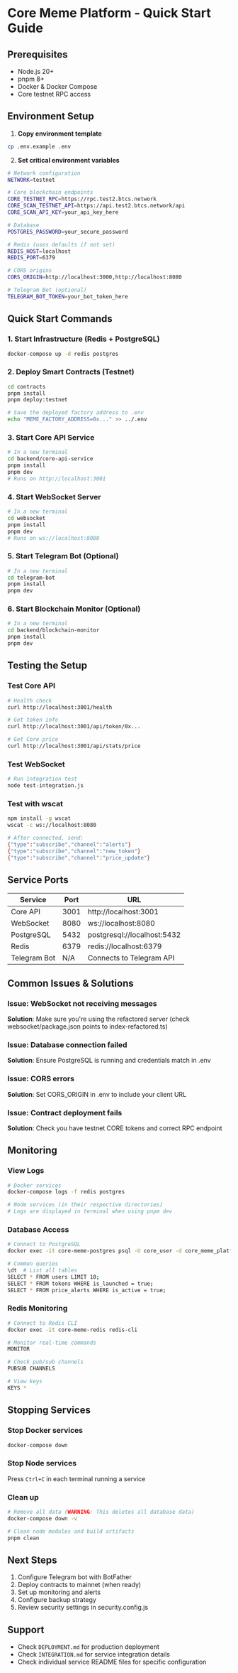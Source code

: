 # Core Meme Platform - Quick Start Guide

## Prerequisites
- Node.js 20+
- pnpm 8+
- Docker & Docker Compose
- Core testnet RPC access

## Environment Setup

1. **Copy environment template**
```bash
cp .env.example .env
```

2. **Set critical environment variables**
```bash
# Network configuration
NETWORK=testnet

# Core blockchain endpoints
CORE_TESTNET_RPC=https://rpc.test2.btcs.network
CORE_SCAN_TESTNET_API=https://api.test2.btcs.network/api
CORE_SCAN_API_KEY=your_api_key_here

# Database
POSTGRES_PASSWORD=your_secure_password

# Redis (uses defaults if not set)
REDIS_HOST=localhost
REDIS_PORT=6379

# CORS origins
CORS_ORIGIN=http://localhost:3000,http://localhost:8080

# Telegram Bot (optional)
TELEGRAM_BOT_TOKEN=your_bot_token_here
```

## Quick Start Commands

### 1. Start Infrastructure (Redis + PostgreSQL)
```bash
docker-compose up -d redis postgres
```

### 2. Deploy Smart Contracts (Testnet)
```bash
cd contracts
pnpm install
pnpm deploy:testnet

# Save the deployed factory address to .env
echo "MEME_FACTORY_ADDRESS=0x..." >> ../.env
```

### 3. Start Core API Service
```bash
# In a new terminal
cd backend/core-api-service
pnpm install
pnpm dev
# Runs on http://localhost:3001
```

### 4. Start WebSocket Server
```bash
# In a new terminal
cd websocket
pnpm install
pnpm dev
# Runs on ws://localhost:8080
```

### 5. Start Telegram Bot (Optional)
```bash
# In a new terminal
cd telegram-bot
pnpm install
pnpm dev
```

### 6. Start Blockchain Monitor (Optional)
```bash
# In a new terminal
cd backend/blockchain-monitor
pnpm install
pnpm dev
```

## Testing the Setup

### Test Core API
```bash
# Health check
curl http://localhost:3001/health

# Get token info
curl http://localhost:3001/api/token/0x...

# Get Core price
curl http://localhost:3001/api/stats/price
```

### Test WebSocket
```bash
# Run integration test
node test-integration.js
```

### Test with wscat
```bash
npm install -g wscat
wscat -c ws://localhost:8080

# After connected, send:
{"type":"subscribe","channel":"alerts"}
{"type":"subscribe","channel":"new_token"}
{"type":"subscribe","channel":"price_update"}
```

## Service Ports

| Service | Port | URL |
|---------|------|-----|
| Core API | 3001 | http://localhost:3001 |
| WebSocket | 8080 | ws://localhost:8080 |
| PostgreSQL | 5432 | postgresql://localhost:5432 |
| Redis | 6379 | redis://localhost:6379 |
| Telegram Bot | N/A | Connects to Telegram API |

## Common Issues & Solutions

### Issue: WebSocket not receiving messages
**Solution**: Make sure you're using the refactored server (check websocket/package.json points to index-refactored.ts)

### Issue: Database connection failed
**Solution**: Ensure PostgreSQL is running and credentials match in .env

### Issue: CORS errors
**Solution**: Set CORS_ORIGIN in .env to include your client URL

### Issue: Contract deployment fails
**Solution**: Check you have testnet CORE tokens and correct RPC endpoint

## Monitoring

### View Logs
```bash
# Docker services
docker-compose logs -f redis postgres

# Node services (in their respective directories)
# Logs are displayed in terminal when using pnpm dev
```

### Database Access
```bash
# Connect to PostgreSQL
docker exec -it core-meme-postgres psql -U core_user -d core_meme_platform

# Common queries
\dt  # List all tables
SELECT * FROM users LIMIT 10;
SELECT * FROM tokens WHERE is_launched = true;
SELECT * FROM price_alerts WHERE is_active = true;
```

### Redis Monitoring
```bash
# Connect to Redis CLI
docker exec -it core-meme-redis redis-cli

# Monitor real-time commands
MONITOR

# Check pub/sub channels
PUBSUB CHANNELS

# View keys
KEYS *
```

## Stopping Services

### Stop Docker services
```bash
docker-compose down
```

### Stop Node services
Press `Ctrl+C` in each terminal running a service

### Clean up
```bash
# Remove all data (WARNING: This deletes all database data)
docker-compose down -v

# Clean node modules and build artifacts
pnpm clean
```

## Next Steps

1. Configure Telegram bot with BotFather
2. Deploy contracts to mainnet (when ready)
3. Set up monitoring and alerts
4. Configure backup strategy
5. Review security settings in security.config.js

## Support

- Check `DEPLOYMENT.md` for production deployment
- Check `INTEGRATION.md` for service integration details
- Check individual service README files for specific configuration
